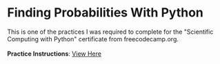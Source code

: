 # Finding Probabilities With Python
This is one of the practices I was required to complete for the "Scientific Computing with Python" certificate from freecodecamp.org. <br><br>
**Practice Instructions**: [View Here](https://www.freecodecamp.org/learn/scientific-computing-with-python/scientific-computing-with-python-projects/probability-calculator) <br>
